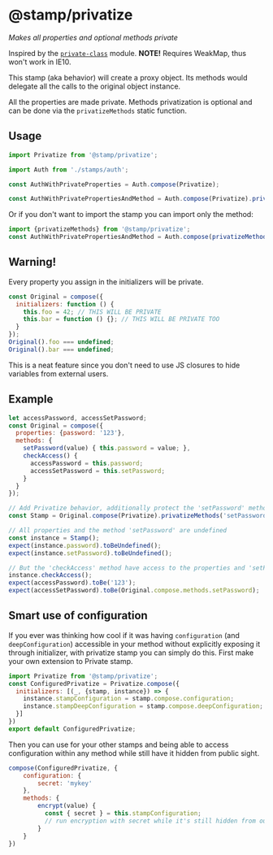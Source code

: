 # @stamp/privatize

_Makes all properties and optional methods private_

Inspired by the [`private-class`](https://github.com/parro-it/private-class) module. **NOTE!** Requires WeakMap, thus won't work in IE10.

This stamp (aka behavior) will create a proxy object. Its methods would delegate all the calls to the original object instance.

All the properties are made private. Methods privatization is optional and can be done via the `privatizeMethods` static function.

## Usage
```js
import Privatize from '@stamp/privatize';

import Auth from './stamps/auth';

const AuthWithPrivateProperties = Auth.compose(Privatize);

const AuthWithPrivatePropertiesAndMethod = Auth.compose(Privatize).privatizeMethods('setPassword');
```

Or if you don't want to import the stamp you can import only the method:
```js
import {privatizeMethods} from '@stamp/privatize';
const AuthWithPrivatePropertiesAndMethod = Auth.compose(privatizeMethods('setPassword'));
```

## Warning!
Every property you assign in the initializers will be private.
```js
const Original = compose({
  initializers: function () {
    this.foo = 42; // THIS WILL BE PRIVATE
    this.bar = function () {}; // THIS WILL BE PRIVATE TOO
  }
});
Original().foo === undefined; 
Original().bar === undefined; 
```
This is a neat feature since you don't need to use JS closures to hide variables from external users.

## Example
```js
let accessPassword, accessSetPassword;
const Original = compose({
  properties: {password: '123'},
  methods: {
    setPassword(value) { this.password = value; },
    checkAccess() {
      accessPassword = this.password;
      accessSetPassword = this.setPassword;
    }
  }
});

// Add Privatize behavior, additionally protect the 'setPassword' method 
const Stamp = Original.compose(Privatize).privatizeMethods('setPassword');

// All properties and the method 'setPassword' are undefined
const instance = Stamp();
expect(instance.password).toBeUndefined();
expect(instance.setPassword).toBeUndefined();

// But the 'checkAccess' method have access to the properties and 'setPassword'
instance.checkAccess();
expect(accessPassword).toBe('123');
expect(accessSetPassword).toBe(Original.compose.methods.setPassword);
```

## Smart use of configuration

If you ever was thinking how cool if it was having `configuration` (and `deepConfiguration`) accessible in your method without explicitly exposing it through initializer, with privatize stamp you can simply do this. First make your own extension to Private stamp.

```js
import Privatize from '@stamp/privatize';
const ConfiguredPrivatize = Privatize.compose({
  initializers: [(_, {stamp, instance}) => {
    instance.stampConfiguration = stamp.compose.configuration;
    instance.stampDeepConfiguration = stamp.compose.deepConfiguration;
  }]
})
export default ConfiguredPrivatize;
```

Then you can use for your other stamps and being able to access configuration within any method while still have it hidden from public sight.

```js
compose(ConfiguredPrivatize, {
    configuration: {
        secret: 'mykey'
    },
    methods: {
        encrypt(value) {
          const { secret } = this.stampConfiguration;
          // run encryption with secret while it's still hidden from outside
        }
    }
})
```
